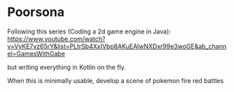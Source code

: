 # Poorsona

Following this series (Coding a 2d game engine in Java): https://www.youtube.com/watch?v=VyKE7vz65rY&list=PLtrSb4XxIVbp8AKuEAlwNXDxr99e3woGE&ab_channel=GamesWithGabe

but writing everything in Kotlin on the fly.

When this is minimally usable, develop a scene of pokemon fire red battles
